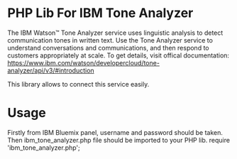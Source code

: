 # PHP Lib For IBM Tone Analyzer
The IBM Watson™ Tone Analyzer service uses linguistic analysis to detect communication tones in written text. Use the Tone Analyzer service to understand conversations and communications, 
and then respond to customers appropriately at scale. To get details, visit offical documentation:
https://www.ibm.com/watson/developercloud/tone-analyzer/api/v3/#introduction

This library allows to connect this service easily.

# Usage
Firstly from IBM Bluemix panel, username and password should be taken. 
Then ibm_tone_analyzer.php file should be imported to your PHP lib.
require 'ibm_tone_analyzer.php';
